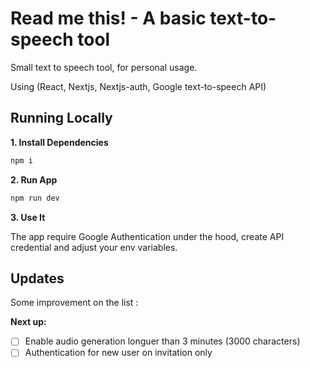 # Read me this! - A basic text-to-speech tool

Small text to speech tool, for personal usage. 

Using (React, Nextjs, Nextjs-auth, Google text-to-speech API)


## Running Locally

**1. Install Dependencies**

```bash
npm i
```

**2. Run App**

```bash
npm run dev
```

**3. Use It**

The app require Google Authentication under the hood, create API credential and adjust your env variables.

## Updates

Some improvement on the list :

**Next up:**

- [ ] Enable audio generation longuer than 3 minutes (3000 characters)
- [ ] Authentication for new user on invitation only